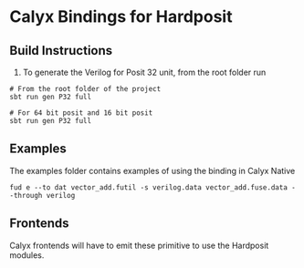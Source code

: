 # Calyx Bindings for Hardposit

## Build Instructions

1. To generate the Verilog for Posit 32 unit, from the root folder run

```
# From the root folder of the project
sbt run gen P32 full

# For 64 bit posit and 16 bit posit
sbt run gen P32 full

```

## Examples

The examples folder contains examples of using the binding in Calyx Native

```
fud e --to dat vector_add.futil -s verilog.data vector_add.fuse.data --through verilog 
```

## Frontends

Calyx frontends will have to emit these primitive to use the Hardposit modules.
